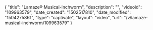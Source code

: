 {
    "title": "Lamaze&reg; Musical-Inchworm",
    "description": "",
    "videoid": "109963579",
    "date_created": "1502517810",
    "date_modified": "1504275861",
    "type": "captivate",
    "layout": "video",
    "url": "\/v\/lamaze-musical-inchworm\/109963579"
}